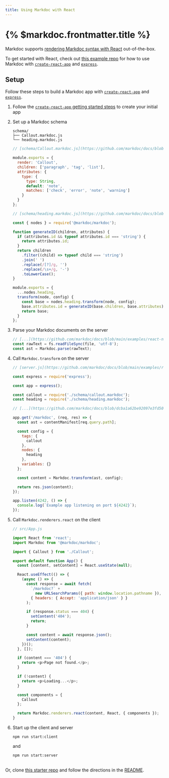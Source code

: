 ```yaml
---
title: Using Markdoc with React
---
```


# {% $markdoc.frontmatter.title %}

Markdoc supports [rendering Markdoc syntax with React](/docs/render#react) out-of-the-box.

To get started with React, check out [this example repo](https://github.com/markdoc/docs/tree/main/examples/react-nodejs) for how to use Markdoc with [`create-react-app`](https://create-react-app.dev/) and [`express`](https://expressjs.com/).

## Setup

Follow these steps to build a Markdoc app with [`create-react-app`](https://create-react-app.dev/) and [`express`](https://expressjs.com/).

1. Follow the [`create-react-app` getting started steps](https://create-react-app.dev/docs/getting-started) to create your initial app
2. Set up a Markdoc schema

   ```shell
   schema/
   ├── Callout.markdoc.js
   └── heading.markdoc.js
   ```

   ```js
   // [schema/Callout.markdoc.js](https://github.com/markdoc/docs/blob/dcba1a62be92097e3fd50c21e05fd6d2ea709312/examples/react-nodejs/schema/Callout.markdoc.js#L1-L18)

   module.exports = {
     render: 'Callout',
     children: ['paragraph', 'tag', 'list'],
     attributes: {
       type: {
         type: String,
         default: 'note',
         matches: ['check', 'error', 'note', 'warning']
       }
     }
   };
   ```

   ```js
   // [schema/heading.markdoc.js](https://github.com/markdoc/docs/blob/dcba1a62be92097e3fd50c21e05fd6d2ea709312/examples/react-nodejs/schema/heading.markdoc.js#L1-L22)

   const { nodes } = require('@markdoc/markdoc');

   function generateID(children, attributes) {
     if (attributes.id && typeof attributes.id === 'string') {
       return attributes.id;
     }
     return children
       .filter((child) => typeof child === 'string')
       .join(' ')
       .replace(/[?]/g, '')
       .replace(/\s+/g, '-')
       .toLowerCase();
   }

   module.exports = {
     ...nodes.heading,
     transform(node, config) {
       const base = nodes.heading.transform(node, config);
       base.attributes.id = generateID(base.children, base.attributes);
       return base;
     }
   };
   ```

3. Parse your Markdoc documents on the server

   ```js
   // [...](https://github.com/markdoc/docs/blob/main/examples/react-nodejs/createContentManifest.js#L13)
   const rawText = fs.readFileSync(file, 'utf-8');
   const ast = Markdoc.parse(rawText);
   ```

4. Call `Markdoc.transform` on the server

   ```js
   // [server.js](https://github.com/markdoc/docs/blob/main/examples/react-nodejs/server.js)

   const express = require('express');

   const app = express();

   const callout = require('./schema/callout.markdoc');
   const heading = require('./schema/heading.markdoc');

   // [...](https://github.com/markdoc/docs/blob/dcba1a62be92097e3fd50c21e05fd6d2ea709312/examples/react-nodejs/server.js#L8-L14)

   app.get('/markdoc', (req, res) => {
     const ast = contentManifest[req.query.path];

     const config = {
       tags: {
         callout
       },
       nodes: {
         heading
       },
       variables: {}
     };

     const content = Markdoc.transform(ast, config);

     return res.json(content);
   });

   app.listen(4242, () => {
     console.log(`Example app listening on port ${4242}`);
   });
   ```

5. Call `Markdoc.renderers.react` on the client

   ```js
   // src/App.js

   import React from 'react';
   import Markdoc from '@markdoc/markdoc';

   import { Callout } from './Callout';

   export default function App() {
     const [content, setContent] = React.useState(null);

     React.useEffect(() => {
       (async () => {
         const response = await fetch(
           `/markdoc?` +
             new URLSearchParams({ path: window.location.pathname }),
           { headers: { Accept: 'application/json' } }
         );

         if (response.status === 404) {
           setContent('404');
           return;
         }

         const content = await response.json();
         setContent(content);
       })();
     }, []);

     if (content === '404') {
       return <p>Page not found.</p>;
     }

     if (!content) {
       return <p>Loading...</p>;
     }

     const components = {
       Callout
     };

     return Markdoc.renderers.react(content, React, { components });
   }
   ```

6. Start up the client and server
   ```shell
   npm run start:client
   ```
   and
   ```shell
   npm run start:server
   ```

\
Or, clone [this starter repo](https://github.com/markdoc/docs/tree/main/examples/react-nodejs) and follow the directions in the [README](https://github.com/markdoc/docs/tree/main/examples/react-nodejs/README.md).
